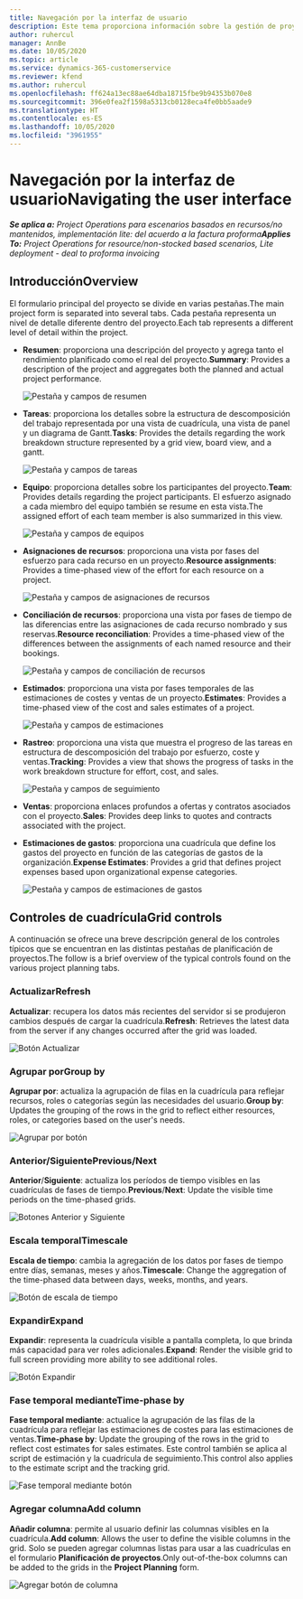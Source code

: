 ```yaml
---
title: Navegación por la interfaz de usuario
description: Este tema proporciona información sobre la gestión de proyectos en las operaciones de proyectos de Dynamics 365.
author: ruhercul
manager: AnnBe
ms.date: 10/05/2020
ms.topic: article
ms.service: dynamics-365-customerservice
ms.reviewer: kfend
ms.author: ruhercul
ms.openlocfilehash: ff624a13ec88ae64dba18715fbe9b94353b070e8
ms.sourcegitcommit: 396e0fea2f1598a5313cb0128eca4fe0bb5aade9
ms.translationtype: HT
ms.contentlocale: es-ES
ms.lasthandoff: 10/05/2020
ms.locfileid: "3961955"
---
```

# <a name="navigating-the-user-interface"></a><span data-ttu-id="95d76-103">Navegación por la interfaz de usuario</span><span class="sxs-lookup"><span data-stu-id="95d76-103">Navigating the user interface</span></span>

<span data-ttu-id="95d76-104">_**Se aplica a:** Project Operations para escenarios basados en recursos/no mantenidos, implementación lite: del acuerdo a la factura proforma_</span><span class="sxs-lookup"><span data-stu-id="95d76-104">_**Applies To:** Project Operations for resource/non-stocked based scenarios, Lite deployment - deal to proforma invoicing_</span></span>

## <a name="overview"></a><span data-ttu-id="95d76-105">Introducción</span><span class="sxs-lookup"><span data-stu-id="95d76-105">Overview</span></span>

<span data-ttu-id="95d76-106">El formulario principal del proyecto se divide en varias pestañas.</span><span class="sxs-lookup"><span data-stu-id="95d76-106">The main project form is separated into several tabs.</span></span> <span data-ttu-id="95d76-107">Cada pestaña representa un nivel de detalle diferente dentro del proyecto.</span><span class="sxs-lookup"><span data-stu-id="95d76-107">Each tab represents a different level of detail within the project.</span></span>

- <span data-ttu-id="95d76-108">**Resumen**: proporciona una descripción del proyecto y agrega tanto el rendimiento planificado como el real del proyecto.</span><span class="sxs-lookup"><span data-stu-id="95d76-108">**Summary**: Provides a description of the project and aggregates both the planned and actual project performance.</span></span>

    ![Pestaña y campos de resumen](media/navigation7.png)

- <span data-ttu-id="95d76-110">**Tareas**: proporciona los detalles sobre la estructura de descomposición del trabajo representada por una vista de cuadrícula, una vista de panel y un diagrama de Gantt.</span><span class="sxs-lookup"><span data-stu-id="95d76-110">**Tasks**: Provides the details regarding the work breakdown structure represented by a grid view, board view, and a gantt.</span></span>

    ![Pestaña y campos de tareas](media/navigation8.png)

- <span data-ttu-id="95d76-112">**Equipo**: proporciona detalles sobre los participantes del proyecto.</span><span class="sxs-lookup"><span data-stu-id="95d76-112">**Team**: Provides details regarding the project participants.</span></span> <span data-ttu-id="95d76-113">El esfuerzo asignado a cada miembro del equipo también se resume en esta vista.</span><span class="sxs-lookup"><span data-stu-id="95d76-113">The assigned effort of each team member is also summarized in this view.</span></span>

    ![Pestaña y campos de equipos](media/navigation9.png)

- <span data-ttu-id="95d76-115">**Asignaciones de recursos**: proporciona una vista por fases del esfuerzo para cada recurso en un proyecto.</span><span class="sxs-lookup"><span data-stu-id="95d76-115">**Resource assignments**: Provides a time-phased view of the effort for each resource on a project.</span></span>

    ![Pestaña y campos de asignaciones de recursos](media/navigation10.png)

- <span data-ttu-id="95d76-117">**Conciliación de recursos**: proporciona una vista por fases de tiempo de las diferencias entre las asignaciones de cada recurso nombrado y sus reservas.</span><span class="sxs-lookup"><span data-stu-id="95d76-117">**Resource reconciliation**: Provides a time-phased view of the differences between the assignments of each named resource and their bookings.</span></span>

    ![Pestaña y campos de conciliación de recursos](media/navigation11.png)

- <span data-ttu-id="95d76-119">**Estimados**: proporciona una vista por fases temporales de las estimaciones de costes y ventas de un proyecto.</span><span class="sxs-lookup"><span data-stu-id="95d76-119">**Estimates**: Provides a time-phased view of the cost and sales estimates of a project.</span></span>

    ![Pestaña y campos de estimaciones](media/navigation12.png)

- <span data-ttu-id="95d76-121">**Rastreo**: proporciona una vista que muestra el progreso de las tareas en estructura de descomposición del trabajo por esfuerzo, coste y ventas.</span><span class="sxs-lookup"><span data-stu-id="95d76-121">**Tracking**: Provides a view that shows the progress of tasks in the work breakdown structure for effort, cost, and sales.</span></span>

    ![Pestaña y campos de seguimiento](media/navigation13.png)

- <span data-ttu-id="95d76-123">**Ventas**: proporciona enlaces profundos a ofertas y contratos asociados con el proyecto.</span><span class="sxs-lookup"><span data-stu-id="95d76-123">**Sales**: Provides deep links to quotes and contracts associated with the project.</span></span>

- <span data-ttu-id="95d76-124">**Estimaciones de gastos**: proporciona una cuadrícula que define los gastos del proyecto en función de las categorías de gastos de la organización.</span><span class="sxs-lookup"><span data-stu-id="95d76-124">**Expense Estimates**: Provides a grid that defines project expenses based upon organizational expense categories.</span></span>

    ![Pestaña y campos de estimaciones de gastos](media/navigation14.png)

## <a name="grid-controls"></a><span data-ttu-id="95d76-126">Controles de cuadrícula</span><span class="sxs-lookup"><span data-stu-id="95d76-126">Grid controls</span></span>

<span data-ttu-id="95d76-127">A continuación se ofrece una breve descripción general de los controles típicos que se encuentran en las distintas pestañas de planificación de proyectos.</span><span class="sxs-lookup"><span data-stu-id="95d76-127">The follow is a brief overview of the typical controls found on the various project planning tabs.</span></span>

### <a name="refresh"></a><span data-ttu-id="95d76-128">Actualizar</span><span class="sxs-lookup"><span data-stu-id="95d76-128">Refresh</span></span>

<span data-ttu-id="95d76-129">**Actualizar**: recupera los datos más recientes del servidor si se produjeron cambios después de cargar la cuadrícula.</span><span class="sxs-lookup"><span data-stu-id="95d76-129">**Refresh**: Retrieves the latest data from the server if any changes occurred after the grid was loaded.</span></span>

![Botón Actualizar](media/navigation7.png)

### <a name="group-by"></a><span data-ttu-id="95d76-131">Agrupar por</span><span class="sxs-lookup"><span data-stu-id="95d76-131">Group by</span></span>

<span data-ttu-id="95d76-132">**Agrupar por**: actualiza la agrupación de filas en la cuadrícula para reflejar recursos, roles o categorías según las necesidades del usuario.</span><span class="sxs-lookup"><span data-stu-id="95d76-132">**Group by**: Updates the grouping of the rows in the grid to reflect either resources, roles, or categories based on the user's needs.</span></span>

![Agrupar por botón](media/navigation6.png)

### <a name="previousnext"></a><span data-ttu-id="95d76-134">Anterior/Siguiente</span><span class="sxs-lookup"><span data-stu-id="95d76-134">Previous/Next</span></span>

<span data-ttu-id="95d76-135">**Anterior**/**Siguiente**: actualiza los períodos de tiempo visibles en las cuadrículas de fases de tiempo.</span><span class="sxs-lookup"><span data-stu-id="95d76-135">**Previous**/**Next**: Update the visible time periods on the time-phased grids.</span></span>

![Botones Anterior y Siguiente](media/navigation2.png)

### <a name="timescale"></a><span data-ttu-id="95d76-137">Escala temporal</span><span class="sxs-lookup"><span data-stu-id="95d76-137">Timescale</span></span>

<span data-ttu-id="95d76-138">**Escala de tiempo**: cambia la agregación de los datos por fases de tiempo entre días, semanas, meses y años.</span><span class="sxs-lookup"><span data-stu-id="95d76-138">**Timescale**: Change the aggregation of the time-phased data between days, weeks, months, and years.</span></span>

![Botón de escala de tiempo](media/navigation3.png)

### <a name="expand"></a><span data-ttu-id="95d76-140">Expandir</span><span class="sxs-lookup"><span data-stu-id="95d76-140">Expand</span></span>

<span data-ttu-id="95d76-141">**Expandir**: representa la cuadrícula visible a pantalla completa, lo que brinda más capacidad para ver roles adicionales.</span><span class="sxs-lookup"><span data-stu-id="95d76-141">**Expand**: Render the visible grid to full screen providing more ability to see additional roles.</span></span>

![Botón Expandir](media/navigation4.png)

### <a name="time-phase-by"></a><span data-ttu-id="95d76-143">Fase temporal mediante</span><span class="sxs-lookup"><span data-stu-id="95d76-143">Time-phase by</span></span>

<span data-ttu-id="95d76-144">**Fase temporal mediante**: actualice la agrupación de las filas de la cuadrícula para reflejar las estimaciones de costes para las estimaciones de ventas.</span><span class="sxs-lookup"><span data-stu-id="95d76-144">**Time-phase by**: Update the grouping of the rows in the grid to reflect cost estimates for sales estimates.</span></span> <span data-ttu-id="95d76-145">Este control también se aplica al script de estimación y la cuadrícula de seguimiento.</span><span class="sxs-lookup"><span data-stu-id="95d76-145">This control also applies to the estimate script and the tracking grid.</span></span>

![Fase temporal mediante botón](media/navigation0.png)

### <a name="add-column"></a><span data-ttu-id="95d76-147">Agregar columna</span><span class="sxs-lookup"><span data-stu-id="95d76-147">Add column</span></span>

<span data-ttu-id="95d76-148">**Añadir columna**: permite al usuario definir las columnas visibles en la cuadrícula.</span><span class="sxs-lookup"><span data-stu-id="95d76-148">**Add column**: Allows the user to define the visible columns in the grid.</span></span> <span data-ttu-id="95d76-149">Solo se pueden agregar columnas listas para usar a las cuadrículas en el formulario **Planificación de proyectos**.</span><span class="sxs-lookup"><span data-stu-id="95d76-149">Only out-of-the-box columns can be added to the grids in the **Project Planning** form.</span></span>

![Agregar botón de columna](media/navigation5.png)
